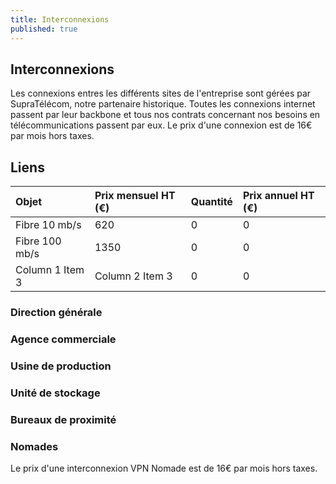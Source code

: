 ```yaml
---
title: Interconnexions
published: true
---
```


## Interconnexions

Les connexions entres les différents sites de l'entreprise sont gérées par SupraTélécom, notre partenaire historique. Toutes les connexions internet passent par leur backbone et tous nos contrats concernant nos besoins en télécommunications passent par eux.
Le prix d'une connexion est de 16€ par mois hors taxes.

## Liens

|  Objet  |  Prix mensuel HT (€)  |  Quantité  |  Prix annuel HT (€)  |
|  :-----          |  :-----          |  :-----          |  :-----          |
|  Fibre 10 mb/s |  620 |  0 |  0 |
|  Fibre 100 mb/s |  1350 |  0 |  0 |
|  Column 1 Item 3 |  Column 2 Item 3 |  0 |  0 |

### Direction générale

### Agence commerciale

### Usine de production

### Unité de stockage

### Bureaux de proximité

### Nomades

Le prix d'une interconnexion VPN Nomade est de 16€ par mois hors taxes.
